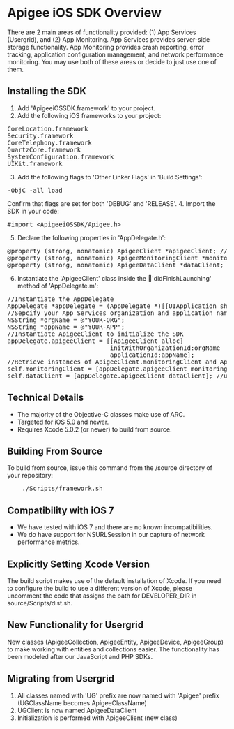Apigee iOS SDK Overview
=======================

There are 2 main areas of functionality provided: (1) App Services (Usergrid), and (2) App Monitoring.  App Services provides server-side storage functionality.  App Monitoring provides crash reporting, error tracking, application configuration management, and network performance monitoring.  You may use both of these areas or decide to just use one of them.


Installing the SDK
------------------

1. Add 'ApigeeiOSSDK.framework' to your project.
2. Add the following iOS frameworks to your project:
<pre>
CoreLocation.framework
Security.framework
CoreTelephony.framework
QuartzCore.framework
SystemConfiguration.framework
UIKit.framework
</pre>
3. Add the following flags to 'Other Linker Flags' in 'Build Settings':
<pre>-ObjC -all_load</pre>
Confirm that flags are set for both 'DEBUG' and 'RELEASE'.
4. Import the SDK in your code:
<pre>#import &lt;ApigeeiOSSDK/Apigee.h&gt;</pre>
5. Declare the following properties in 'AppDelegate.h':
<pre>
@property (strong, nonatomic) ApigeeClient *apigeeClient; //object for initializing the App Services SDK
@property (strong, nonatomic) ApigeeMonitoringClient *monitoringClient; //client object for Apigee App Monitoring methods
@property (strong, nonatomic) ApigeeDataClient *dataClient;	//client object for App Services data methods
</pre>
6. Instantiate the 'ApigeeClient' class inside the 'didFinishLaunching' method of 'AppDelegate.m':
<pre>
//Instantiate the AppDelegate
AppDelegate *appDelegate = (AppDelegate *)[[UIApplication sharedApplication] delegate];
//Sepcify your App Services organization and application names
NSString *orgName = @"YOUR-ORG";
NSString *appName = @"YOUR-APP";
//Instantiate ApigeeClient to initialize the SDK
appDelegate.apigeeClient = [[ApigeeClient alloc]
                            initWithOrganizationId:orgName
                            applicationId:appName];
//Retrieve instances of ApigeeClient.monitoringClient and ApigeeClient.dataClient
self.monitoringClient = [appDelegate.apigeeClient monitoringClient]; //used to call App Monitoring methods
self.dataClient = [appDelegate.apigeeClient dataClient]; //used to call data methods
</pre>

Technical Details
-----------------
- The majority of the Objective-C classes make use of ARC.
- Targeted for iOS 5.0 and newer.
- Requires Xcode 5.0.2 (or newer) to build from source.


Building From Source
--------------------
To build from source, issue this command from the /source directory of your repository:

<pre>
	./Scripts/framework.sh
</pre>


Compatibility with iOS 7
------------------------
- We have tested with iOS 7 and there are no known incompatibilities.
- We do have support for NSURLSession in our capture of network performance metrics.


Explicitly Setting Xcode Version
--------------------------------
The build script makes use of the default installation of Xcode.  If you need to configure the build to use a
different version of Xcode, please uncomment the code that assigns the path for DEVELOPER_DIR in source/Scripts/dist.sh.


New Functionality for Usergrid
------------------------------
New classes (ApigeeCollection, ApigeeEntity, ApigeeDevice, ApigeeGroup) to make working with entities and collections easier. The functionality has been modeled after our JavaScript and PHP SDKs.

Migrating from Usergrid
-----------------------
1. All classes named with 'UG' prefix are now named with 'Apigee' prefix (UGClassName becomes ApigeeClassName)
2. UGClient is now named ApigeeDataClient
3. Initialization is performed with ApigeeClient (new class)

